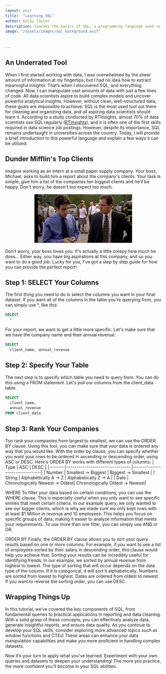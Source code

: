 ```yaml
---
layout: post
title:  "Learning SQL"
author: Kolby Taylor
description: Teaches the basics of SQL, a programming language used to gather and organize data.   
image: "/assets/images/sql_background.avif"


---
```


## An Underrated Tool
When I first started working with data, I was overwhelmed by the sheer amount of information at my fingertips, but I had no idea how to extract meaningful insights. That’s when I discovered SQL, and everything changed. Now, I can manipulate vast amounts of data with just a few lines of code.
All data scientists aspire to build complex models and uncover powerful analytical insights. However, without clean, well-structured data, these goals are impossible to achieve. SQL is the most used tool out there for cleaning and organizing data, and all aspiring data scientists should learn it.
According to a study conducted by RTInsights, almost 70% of data scientists use SQL regularly ([RTInsights](https://www.rtinsights.com/almost-70-of-data-scientists-use-sql-regularly/)), and it is often one of the first skills required in data science job postings. However, despite its importance, SQL remains undertaught in universities across the country. Today, I will provide a brief introduction to this powerful language and explain a few ways it can be utilized.
 
 
## Dunder Mifflin's Top Clients
Imagine working as an intern at a small paper supply company. Your boss, Michael, asks to build him a report about the company's clients. Your task is simple, give him a list of the companies ten biggest clients and he'll be happy. Don't worry, he doesn't too expect too much.


<div style="text-align: center;">
  <img src="/assets/images/michael_and_ryan.jpeg" alt="You and Your Boss" />
</div>

Don't worry, your boss loves you. It's actually a little creepy how much he does... Either way, you have big aspirations at this company, and so you want to do a good job. Lucky for you, I've got a step by step guide for how you can provide the perfect report!

## Step 1: SELECT Your Columns
The first thing you need to do is select the columns you want in your final dataset. If you want all of the columns in the table you're querying from, you can simply use *, like this:

``` sql
SELECT
  *
```

For your report, we want to get a little more specific. Let's make sure that we have the company name and their annual revenue.
``` sql
SELECT
  client_name, annual_revenue
```

## Step 2: Specify Your Table
The next step is to specify which table you need to query from. You can do this using a FROM statement. Let's pull our columns from the client_data table.

``` sql
SELECT
  client_name,
  annual_revenue
FROM client_data
```
## Step 3: Rank Your Companies
Too rank your companies from largest to smallest, we can use the ORDER BY clause. Using this tool, you can make sure that your data is ordered any way that you would like. With the order by clause, you can specify whether you want your rows to be ordered in ascending or descending order, using ASC or DESC. Here's ORDER BY works with different types of columns:
| Type   | ASC                             | DESC                           |
|--------|-------------------------------- |--------------------------------|
| Number | Smallest -> Biggest             | Biggest -> Smallest            |
| String | Alphabetically A -> Z           | Alphabetically Z -> A          |
| Date   | Chronologically Newest -> Oldest| Chronologically Oldest -> Newest|




WHERE
To filter your data based on certain conditions, you can use the WHERE clause. This is especially useful when you only want to see specific entries that meet certain criteria. In our example query, we only wanted to see our bigger clients, which is why we made sure we only kept rows with at least $1 Million in revenue and 10 employees. This helps you focus on specific groups of data, making it easier to analyze information that meets your requirements. To use more than one filter, you can simply use AND or OR.

ORDER BY
Finally, the ORDER BY clause allows you to sort your query results based on one or more columns. For example, if you want to see a list of employees sorted by their salary in descending order, this clause would help you achieve that. Sorting your results can be incredibly useful for identifying trends. In our example, we sorted by annual revenue from highest to lowest. The type of sorting that will occur depends on the data type of the column. If it is categorical, it will sort it alphabetically. Numbers are sorted from lowest to highest. Dates are ordered from oldest to newest. If you want to reverse the sorting order, you can use DESC.



## Wrapping Things Up
In this tutorial, we’ve covered the key components of SQL, from fundamental queries to practical applications in reporting and data cleaning. With a solid grasp of these concepts, you can effectively analyze data, generate insightful reports, and ensure data quality.
As you continue to develop your SQL skills, consider exploring more advanced topics such as window functions and CTEs! These areas can enhance your data manipulation capabilities and make you more proficient in handling complex datasets.

Now it’s your turn to apply what you've learned. Experiment with your own queries and datasets to deepen your understanding! The more you practice, the more confident you'll become in your SQL abilities.
